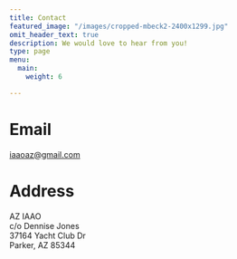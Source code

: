 ```yaml
---
title: Contact
featured_image: "/images/cropped-mbeck2-2400x1299.jpg"
omit_header_text: true
description: We would love to hear from you!
type: page
menu:
  main:
    weight: 6

---
```

# Email

iaaoaz@gmail.com

# Address

AZ IAAO  
c/o Dennise Jones   
37164 Yacht Club Dr  
Parker, AZ 85344